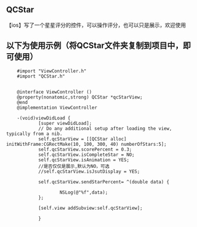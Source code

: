 ## QCStar
【ios】写了一个星星评分的控件，可以操作评分，也可以只是展示，欢迎使用
## 以下为使用示例（将QCStar文件夹复制到项目中，即可使用）

        #import "ViewController.h"
        #import "QCStar.h"


        @interface ViewController ()
        @property(nonatomic,strong) QCStar *qcStarView;
        @end
        @implementation ViewController

        -(void)viewDidLoad {
                [super viewDidLoad];
                // Do any additional setup after loading the view, typically from a nib.
                self.qcStarView = [[QCStar alloc] initWithFrame:CGRectMake(10, 100, 300, 40) numberOfStars:5];
                self.qcStarView.scorePercent = 0.3;
                self.qcStarView.isCompleteStar = NO;
                self.qcStarView.isAnimation = YES;
                //是否仅仅是展示,默认为NO，可选
                //self.qcStarView.isJsutDisplay = YES;
    
                self.qcStarView.sendStarPercent= ^(double data) {
        
                        NSLog(@"%f",data);
                };
    
                [self.view addSubview:self.qcStarView];

                }

